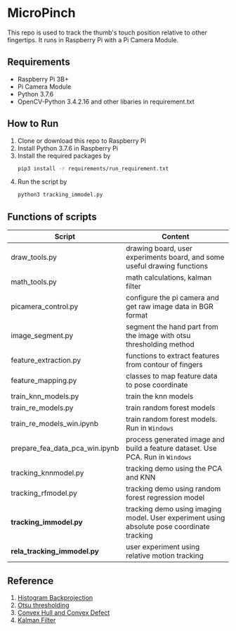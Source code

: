 # MicroPinch

This repo is used to track the thumb's touch position relative to other fingertips. It runs in Raspberry Pi with a Pi Camera Module.

## Requirements

* Raspberry Pi 3B+
* Pi Camera Module
* Python 3.7.6
* OpenCV-Python 3.4.2.16 and other libaries in requirement.txt

## How to Run

1. Clone or download this repo to Raspberry Pi
2. Install Python 3.7.6 in Raspberry Pi
3. Install the required packages by
    ```Bash
    pip3 install -r requirements/run_requirement.txt
    ```
4. Run the script by
    ```Bash
    python3 tracking_immodel.py 
    ```

## Functions of scripts

 Script                 | Content |
------------------------|------------------------------
draw_tools.py           | drawing board, user experiments board, and some useful drawing functions
math_tools.py           | math calculations, kalman filter
picamera_control.py     | configure the pi camera and get raw image data in BGR format
image_segment.py        | segment the hand part from the image with otsu thresholding method
feature_extraction.py   | functions to extract features from contour of fingers
feature_mapping.py      | classes to map feature data to pose coordinate
train_knn_models.py     | train the knn models
train_re_models.py      | train random forest models
train_re_models_win.ipynb       | train random forest models. Run in `Windows` 
prepare_fea_data_pca_win.ipynb  | process generated image and build a feature dataset. Use PCA. Run in `Windows`
tracking_knnmodel.py    | tracking demo using the PCA and KNN
tracking_rfmodel.py     | tracking demo using random forest regression model
**tracking_immodel.py**     | tracking demo using imaging model. User experiment using absolute pose coordinate tracking
**rela_tracking_immodel.py** | user experiment using relative motion tracking

## Reference

1. [Histogram Backprojection](https://docs.opencv.org/master/dc/df6/tutorial_py_histogram_backprojection.html)
2. [Otsu thresholding](http://www.kevinlt.top/2018/10/23/hand_segment/)
3. [Convex Hull and Convex Defect](https://docs.opencv.org/3.4.2/d5/d45/tutorial_py_contours_more_functions.html)
4. [Kalman Filter](https://blog.csdn.net/lwplwf/article/details/74295801)